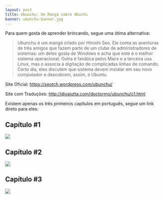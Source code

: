 ```yaml
---
layout: post
title: Ubunchu: Um Mangá sobre Ubuntu
banner: ubunchu-banner.jpg
---
```


Para quem gosta de aprender brincando, segue uma ótima alternativa:

> Ubunchu é um mangá criado por Hiroshi Seo. Ele conta as aventuras de três amigos que fazem parte de um clube de administradores de sistemas: um deles gosta de Windows e acha que este é o melhor sistema operacional; Outra é fanática pelos Macs e a terceira usa Linux, mas o associa à digitação de complicadas linhas de comando. Certo dia, eles discutem que sistema devem instalar em seu novo computador e descobrem, assim, o Ubuntu.


Site Oficial: https://seotch.wordpress.com/ubunchu/

Site com Traduções: http://divajutta.com/doctormo/ubunchu/c1.html

Existem apenas os três primeiros capítulos em português, segue um link direto para eles:

## Capítulo #1
<a href="http://static.daguerre.com.br/Ubunchu_01_ptbr.pdf"><img src="http://static.daguerre.com.br/ubunchu01_01.jpg"></a>

## Capítulo #2
<a href="http://static.daguerre.com.br/Ubunchu_02_ptbr.pdf"><img src="http://static.daguerre.com.br/ubunchu02_01.jpg"></a>

## Capítulo #3
<a href="http://static.daguerre.com.br/Ubunchu_03_ptbr.pdf"><img src="http://static.daguerre.com.br/ubunchu03_01.jpg"></a>

